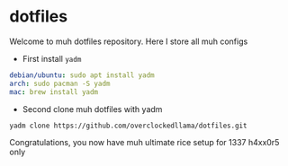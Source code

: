 # dotfiles

Welcome to muh dotfiles repository. Here I store all muh configs

 - First install `yadm`
```yaml
debian/ubuntu: sudo apt install yadm
arch: sudo pacman -S yadm
mac: brew install yadm
```

 - Second clone muh dotfiles with yadm
```bash
yadm clone https://github.com/overclockedllama/dotfiles.git
```

Congratulations, you now have muh ultimate rice setup for 1337 h4xx0r5 only
